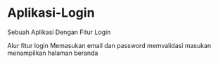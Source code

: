 # Aplikasi-Login
Sebuah Aplikasi Dengan Fitur Login

Alur fitur login
Memasukan email dan password
memvalidasi masukan
menampilkan halaman beranda
